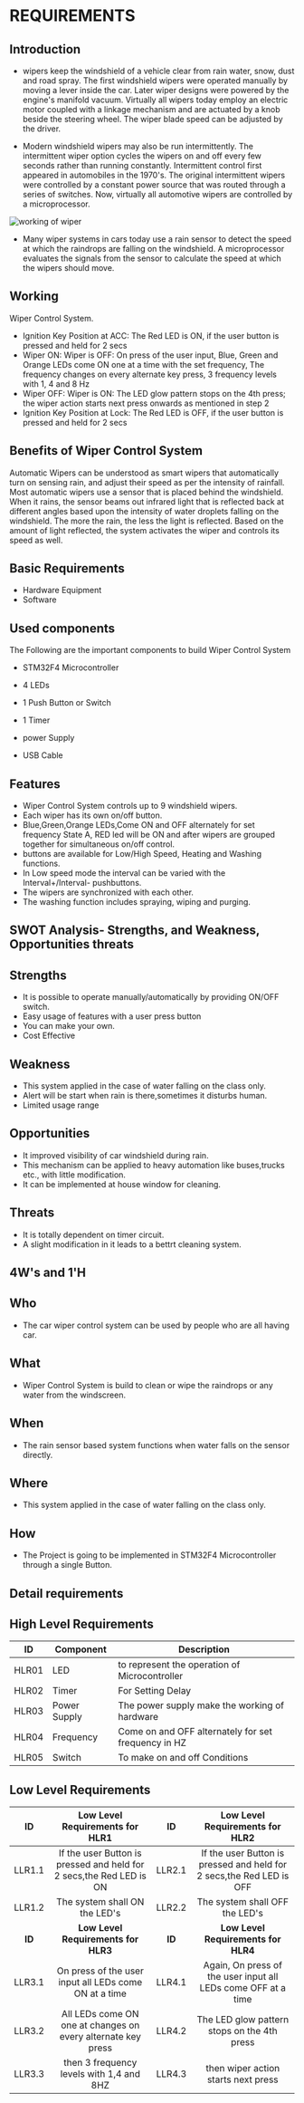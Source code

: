 #  REQUIREMENTS

##  Introduction

*  wipers keep the windshield of a vehicle clear from rain water, snow, dust and road spray. The first windshield wipers were operated manually by moving a lever inside the car. Later wiper designs were powered by the engine's manifold vacuum. Virtually all wipers today employ an electric motor coupled with a linkage mechanism and are actuated by a knob beside the steering wheel. The wiper blade speed can be adjusted by the driver.


* Modern windshield wipers may also be run intermittently. The intermittent wiper option cycles the wipers on and off every few seconds rather than running constantly. Intermittent control first appeared in automobiles in the 1970's. The original intermittent wipers were controlled by a constant power source that was routed through a series of switches. Now, virtually all automotive wipers are controlled by a microprocessor.

![working of wiper](https://user-images.githubusercontent.com/101269692/168426614-4e1e6023-b1c2-4e23-ae34-be1ab9928928.jpg)


* Many wiper systems in cars today use a rain sensor to detect the speed at which the raindrops are falling on the windshield. A microprocessor evaluates the signals from the sensor to calculate the speed at which the wipers should move.

## Working
 Wiper Control System.
* Ignition Key Position at ACC: The Red LED is ON, if the user button is pressed and held for 2 secs
* Wiper ON: Wiper is OFF: On press of the user input, Blue, Green and Orange LEDs come ON one at a time with the set frequency, The frequency changes on every alternate key press, 3 frequency levels with 1, 4 and 8 Hz
* Wiper OFF: Wiper is ON: The LED glow pattern stops on the 4th press; the wiper action starts next press onwards as mentioned in step 2
* Ignition Key Position at Lock: The Red LED is OFF, if the user button is pressed and held for 2 secs

## Benefits of Wiper Control System

Automatic Wipers can be understood as smart wipers that automatically turn on sensing rain, and adjust their speed as per the intensity of rainfall. Most automatic wipers use a sensor that is placed behind the windshield. When it rains, the sensor beams out infrared light that is reflected back at different angles based upon the intensity of water droplets falling on the windshield. The more the rain, the less the light is reflected. Based on the amount of light reflected, the system activates the wiper and controls its speed as well.

## Basic Requirements


*  Hardware Equipment
*  Software

## Used components

The Following are the important components to build Wiper Control System
* STM32F4 Microcontroller


* 4 LEDs
* 1 Push Button or Switch
* 1 Timer
* power Supply
* USB Cable

## Features
 * Wiper Control System controls up to 9 windshield wipers. 
 * Each wiper has its own on/off  button.
 * Blue,Green,Orange LEDs,Come ON and OFF alternately for set frequency State A, RED led will be ON and after wipers are grouped together for simultaneous on/off control.
 * buttons are available for Low/High Speed, Heating and Washing functions. 
 * In Low speed mode the interval can be varied with the Interval+/Interval- pushbuttons.
 * The wipers are synchronized with each other.
 *  The washing function includes spraying, wiping and purging. 

## SWOT Analysis- Strengths, and Weakness, Opportunities threats

## Strengths

* It is possible to operate manually/automatically by providing ON/OFF switch.
* Easy usage of features with a user press button
* You can make your own.
* Cost Effective

## Weakness

* This system applied in the case of water falling on the class only.
* Alert will be start when rain is there,sometimes it disturbs human.
*  Limited usage range


## Opportunities

*  It improved visibility of car windshield during rain.
* This mechanism can be applied to heavy automation like buses,trucks etc., with little modification.
* It can be implemented at house window for cleaning.

## Threats

* It is totally dependent on timer circuit.
* A slight modification in it leads to a bettrt cleaning system.

## 4W's and 1'H

## Who
* The car wiper control system can be used by people who are all having car.

## What
* Wiper Control System is build to clean or wipe the raindrops or any water from the windscreen. 

## When
* The rain sensor based system functions when water falls on the sensor directly.

## Where
* This system applied in the case of water falling on the class only.

## How
* The Project is going to be implemented in  STM32F4 Microcontroller through a single Button.

## Detail requirements

## High Level Requirements
| ID  | Component| Description  |
|------|-------------|---------|
|HLR01|LED |to represent the operation of Microcontroller |  
|HLR02|Timer|For Setting Delay|
|HLR03|Power Supply|The power supply make the working of hardware |
|HLR04|Frequency|Come on and OFF alternately for set frequency in HZ|
|HLR05|Switch|To make on and off Conditions|

## Low Level Requirements
| ID | Low Level Requirements for HLR1 | ID	| Low Level Requirements for HLR2 |
| :---: | :---: | :---: | :---: |
| LLR1.1 |If the user Button is pressed and held for 2 secs,the Red LED is ON | LLR2.1 |	If the user Button is pressed and held for 2 secs,the Red LED is OFF |
| LLR1.2  |The system shall ON the LED's |	LLR2.2 | The system shall OFF the LED's  |
| **ID** |**Low Level Requirements for HLR3** |	**ID** | **Low Level Requirements for HLR4** |
| LLR3.1 | On press of the user input all LEDs come ON at a time |	LLR4.1 | Again, On press of the user input all LEDs come OFF at a time |
| LLR3.2 | All LEDs come ON one at changes on every alternate key press |	LLR4.2 | The LED glow pattern stops on the 4th press |
| LLR3.3 | then 3 frequency levels with 1,4 and 8HZ | LLR4.3 | then wiper action starts next press |





